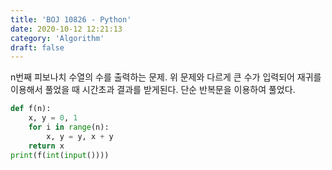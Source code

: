 ```yaml
---
title: 'BOJ 10826 - Python'
date: 2020-10-12 12:21:13
category: 'Algorithm'
draft: false
---
```

n번째 피보나치 수열의 수를 출력하는 문제. 위 문제와 다르게 큰 수가 입력되어 재귀를 이용해서 풀었을 때 시간초과 결과를 받게된다. 단순 반복문을 이용하여 풀었다.
```python
def f(n):
    x, y = 0, 1
    for i in range(n):
        x, y = y, x + y
    return x
print(f(int(input())))

```